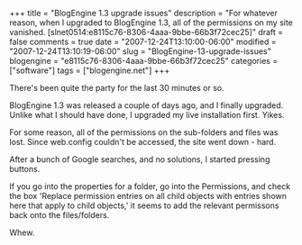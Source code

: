 +++
title = "BlogEngine 1.3 upgrade issues"
description = "For whatever reason, when I upgraded to BlogEngine 1.3, all of the permissions on my site vanished. [slnet0514:e8115c76-8306-4aaa-9bbe-66b3f72cec25]"
draft = false
comments = true
date = "2007-12-24T13:10:00-06:00"
modified = "2007-12-24T13:10:19-06:00"
slug = "BlogEngine-13-upgrade-issues"
blogengine = "e8115c76-8306-4aaa-9bbe-66b3f72cec25"
categories = ["software"]
tags = ["blogengine.net"]
+++

<p>
There&#39;s been quite the party for the last 30 minutes or so. 
</p>
<p>
BlogEngine 1.3 was released a couple of days ago, and I finally upgraded. Unlike what I should have done, I upgraded my live installation first. Yikes. 
</p>
<p>
For some reason, all of the permissions on the sub-folders and files was lost. Since web.config couldn&#39;t be accessed, the site went down - hard. 
</p>
<p>
After a bunch of Google searches, and no solutions, I started pressing buttons. 
</p>
<p>
If&nbsp;you go into the properties for a folder, go into the Permissions, and check the box &#39;Replace permission entries on all child objects with entries shown here that apply to child objects,&#39; it seems to add the relevant permissons back onto the files/folders. 
</p>
<p>
Whew.
</p>

